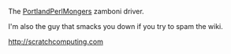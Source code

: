 The [PortlandPerlMongers](/PortlandPerlMongers) zamboni driver.

I'm also the guy that smacks you down if you try to spam the wiki.

http://scratchcomputing.com
